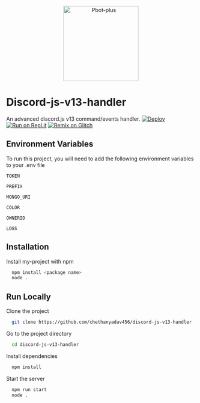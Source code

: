 <p align="center">
  <a href="https://github.com/chethanyadav456/discord-js-v13-handler">
    <img src="https://external-content.duckduckgo.com/iu/?u=https%3A%2F%2Favatars1.githubusercontent.com%2Fu%2F26492485%3Fs%3D280%26v%3D4&f=1&nofb=1" alt="Pbot-plus" width="200" height="200">
  </a>
  
# Discord-js-v13-handler

An advanced discord.js v13 command/events handler.
  [![Deploy](https://www.herokucdn.com/deploy/button.svg)](https://heroku.com/deploy?template=https://github.com/chethanyadav456/discord-js-v13-handler)
[![Run on Repl.it](https://repl.it/badge/github/chethanyadav456/discord-js-v13-handler)](https://repl.it/github/chethanyadav456/discord-js-v13-handler)
[![Remix on Glitch](https://cdn.glitch.com/2703baf2-b643-4da7-ab91-7ee2a2d00b5b%2Fremix-button.svg)](https://glitch.com/edit/#!/import/github/chethanyadav456/discord-js-v13-handler)

## Environment Variables

To run this project, you will need to add the following environment variables to your .env file

`TOKEN`

`PREFIX`

`MONGO_URI`

`COLOR`

`OWNERID`

`LOGS`

## Installation

Install my-project with npm

```bash
  npm install <package name>
  node .
```
    
## Run Locally

Clone the project

```bash
  git clone https://github.com/chethanyadav456/discord-js-v13-handler
```

Go to the project directory

```bash
  cd discord-js-v13-handler
```

Install dependencies

```bash
  npm install
```

Start the server

```bash
  npm run start 
  node .
```

